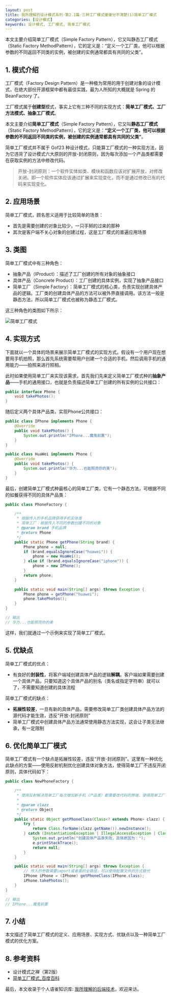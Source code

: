 ```yaml
---
layout: post
title: 我所理解的设计模式系列·第2.1篇·三种工厂模式傻傻分不清楚(1)简单工厂模式
categories: [设计模式]
keywords: 设计模式, 工厂模式, 简单工厂模式
---
```



本文主要介绍简单工厂模式（Simple Factory Pattern），它又叫静态工厂模式（Static Factory MethodPattern），它的定义是：“定义一个工厂类，他可以根据参数的不同返回不同类的实例，被创建的实例通常都具有共同的父类”。


## 1. 模式介绍

工厂模式（Factory Design Pattern）是一种极为常用的用于创建对象的设计模式，在绝大部份开源框架中都有最佳实践，最为人所知的大概就是 Spring 的 BeanFactory 了。

工厂模式属于**创建型**模式，事实上它有三种不同的实现方式：**简单工厂模式、工厂方法模式、抽象工厂模式**。

本文主要介绍**简单工厂模式**（Simple Factory Pattern），它又叫**静态工厂模式**（Static Factory MethodPattern），它的定义是：**“定义一个工厂类，他可以根据参数的不同返回不同类的实例，被创建的实例通常都具有共同的父类”**。

简单工厂模式并不属于 Gof23 种设计模式，只能算工厂模式的一种实现方法，因为它违背了设计模式六大原则的开放-封闭原则，因为每次添加一个产品类都需要在获取实例的方法中修改代码。

> 开放-封闭原则：一个软件实体如类、模块和函数应该对扩展开放，对修改关闭。即一个软件实体应该通过扩展来实现变化，而不是通过修改已有的代码来实现变化。



## 2. 应用场景

简单工厂模式，顾名思义适用于比较简单的场景：

- 首先是需要创建的对象比较少，一只手掰的过来的那种
- 其次是客户端不关心对象的创建过程，这是工厂模式的普遍应用场景



## 3. 类图

简单工厂模式中有三种角色：

- 抽象产品（IProduct）：描述了工厂创建的所有对象的抽象接口
- 具体产品（Concrete Product）：工厂创建的具体实例，实现了抽象产品接口
- 简单工厂（Simple Factory）：简单工厂模式的核心类，负责实现创建具体产品的逻辑。工厂类的创建具体产品的方法可以被外界直接调用。该方法一般是静态方法，所以简单工厂模式也被称为静态工厂模式。

这三种角色的类图如下所示：

![简单工厂模式](https://cdn.nlark.com/yuque/0/2022/jpeg/2331602/1642686438199-9a577388-007c-49c6-aaac-764df77017b0.jpeg?x-oss-process=image%2Fwatermark%2Ctype_d3F5LW1pY3JvaGVp%2Csize_37%2Ctext_6K-t6ZuA77ya5oiR5omA55CG6Kej55qE5ZCO56uv5oqA5pyv%2Ccolor_FFFFFF%2Cshadow_50%2Ct_80%2Cg_se%2Cx_10%2Cy_10)

## 4. 实现方式

下面就以一个具体的场景来展示简单工厂模式的实现方式。假设有一个用户现在想要用手机拍照，那么首先系统需要帮用户创建一个合适的手机，然后调用手机的通用能力——拍照来进行照相。

此时如果使用简单工厂来实现该需求，首先我们先来定义简单工厂模式种的**抽象产品**——手机的通用接口，也就是负责描述简单工厂创建的所有实例的公共接口：

````java
public interface Phone {
    void takePhotos();
}
````

随后定义两个具体产品类，实现Phone公共接口：

````java
public class IPhone implements Phone {
    @Override
    public void takePhotos() {
        System.out.println("IPhone...魔鬼前置");
    }
}

public class HuaWei implements Phone {
    @Override
    public void takePhotos() {
        System.out.println("华为...也能照亮你的美");
    }
}
````

最后，创建简单工厂模式种最核心的简单工厂类，它有一个静态方法，可根据不同的如餐获得不同的具体产品类：

````java
public class PhoneFactory {

    /**
     * 根据传入的手机品牌获得手机实体类
     * 简单工厂：根据传入不同的参数创建不同的对象
     * @param brand 手机品牌
     * @return Phone
     */
    public static Phone getPhone(String brand) {
        Phone phone = null;
        if (brand.equalsIgnoreCase("huawei")) {
            phone = new HuaWei();
        } else if (brand.equalsIgnoreCase("iphone")) {
            phone = new IPhone();
        }
        return phone;
    }

    public static void main(String[] args) throws Exception {
        Phone phone = getPhone("huawei");
        phone.takePhotos();
    }
}

// 输出 
// 华为...也能照亮你的美
````

这样，我们就通过一个示例来实现了简单工厂模式。



## 5. 优缺点

简单工厂模式的优点：

- 有良好的**封装性**，将客户端域创建具体产品的逻辑**解耦**。客户端如果需要创建一个具体产品，只要知道这个具体产品的别名（类名或指定字符串）就可以了，不需要知道创建的具体流程

简单工厂模式的缺点：

- **拓展性较差**，一旦有新的具体产品，需要修改简单工厂类创建具体产品方法的源代码才能生效，违反“开放-封闭原则”
- 简单工厂模式中创建具体产品方法通常使用静态方法实现，这会让子类无法继承，有一定限制



## 6. 优化简单工厂模式

简单工厂模式有一个缺点是拓展性较差，违反“开放-封闭原则”。这里有一种优化此缺点的方案——使用反射机制优化创建具体对象方法，使得简单工厂不违反开闭原则，具体代码如下：

```java
public class NewPhoneFactory {

    /**
     * 使用反射解决简单工厂每次增加新手机（产品类）都需要改代码的弊端，使得简单工厂不违反开闭原则
     *
     * @param clazz
     * @return Object
     */
    public static Object getPhoneClass(Class<? extends Phone> clazz) {
        try {
            return Class.forName(clazz.getName()).newInstance();
        } catch (InstantiationException | IllegalAccessException | ClassNotFoundException e) {
            System.out.println("创建具体产品类失败，具体原因为：");
            e.printStackTrace();
            return null;
        }
    }

    public static void main(String[] args) throws Exception {
        // 传入的参数需要import或者类的全路径，可以使用配置文件的方式替代
        IPhone iPhone = (IPhone) getPhoneClass(IPhone.class);
        iPhone.takePhotos();
    }
}

// 输出
// IPhone...魔鬼前置
```



## 7. 小结

本文描述了简单工厂模式的定义、应用场景、实现方式、优缺点以及一种简单工厂模式的优化方案。



## 8. 参考资料

- 设计模式之禅（第2版）
- [简单工厂模式_百度百科](https://baike.baidu.com/item/%E7%AE%80%E5%8D%95%E5%B7%A5%E5%8E%82%E6%A8%A1%E5%BC%8F/8801727?fr=aladdin)

最后，本文收录于个人语雀知识库: [我所理解的后端技术](https://www.yuque.com/planeswalker/bankend)，欢迎来访。
